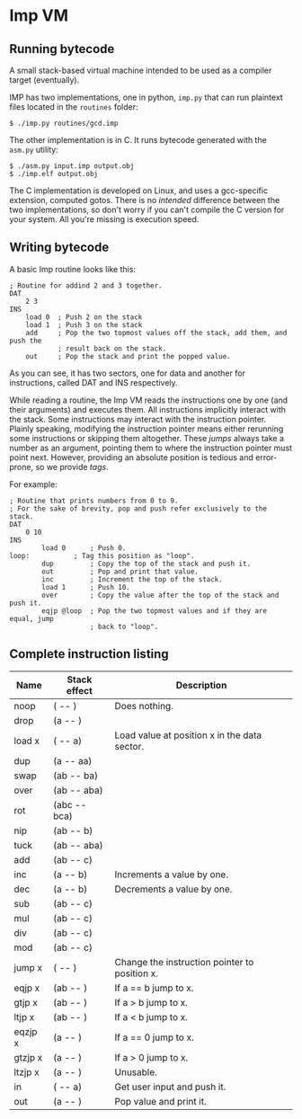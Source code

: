 Imp VM
======

Running bytecode
----------------

A small stack-based virtual machine intended to be used as a compiler target
(eventually).

IMP has two implementations, one in python, `imp.py` that can run plaintext
files located in the `routines` folder:

```
$ ./imp.py routines/gcd.imp
```

The other implementation is in C. It runs bytecode generated with the `asm.py`
utility:

```
$ ./asm.py input.imp output.obj
$ ./imp.elf output.obj
```

The C implementation is developed on Linux, and uses a gcc-specific extension,
computed gotos. There is no _intended_ difference between the two
implementations, so don't worry if you can't compile the C version for your
system. All you're missing is execution speed.

Writing bytecode
----------------

A basic Imp routine looks like this:

```
; Routine for addind 2 and 3 together.
DAT
    2 3
INS
    load 0  ; Push 2 on the stack
    load 1  ; Push 3 on the stack
    add     ; Pop the two topmost values off the stack, add them, and push the
            ; result back on the stack.
    out     ; Pop the stack and print the popped value.
```

As you can see, it has two sectors, one for data and another for instructions,
called DAT and INS respectively.

While reading a routine, the Imp VM reads the instructions one by one (and
their arguments) and executes them. All instructions implicitly interact with
the stack. Some instructions may interact with the instruction pointer. Plainly
speaking, modifying the instruction pointer means either rerunning some
instructions or skipping them altogether. These *jumps* always take a number as
an argument, pointing them to where the instruction pointer must point next.
However, providing an absolute position is tedious and error-prone, so we
provide *tags*.

For example:

```
; Routine that prints numbers from 0 to 9.
; For the sake of brevity, pop and push refer exclusively to the stack.
DAT
    0 10
INS
        load 0      ; Push 0.
loop:           ; Tag this position as "loop".
        dup         ; Copy the top of the stack and push it.
        out         ; Pop and print that value.
        inc         ; Increment the top of the stack.
        load 1      ; Push 10.
        over        ; Copy the value after the top of the stack and push it.
        eqjp @loop  ; Pop the two topmost values and if they are equal, jump
                    ; back to "loop".
```

Complete instruction listing
----------------------------

  Name  | Stack effect | Description
--------|--------------|------------
noop    |( -- )        | Does nothing.
drop    |(a -- )       |
load x  |( -- a)       | Load value at position x in the data sector.
dup     |(a -- aa)     |
swap    |(ab -- ba)    |
over    |(ab -- aba)   |
rot     |(abc -- bca)  |
nip     |(ab -- b)     |
tuck    |(ab -- aba)   |
add     |(ab -- c)     |
inc     |(a -- b)      | Increments a value by one.
dec     |(a -- b)      | Decrements a value by one.
sub     |(ab -- c)     |
mul     |(ab -- c)     |
div     |(ab -- c)     |
mod     |(ab -- c)     |
jump x  |( -- )        | Change the instruction pointer to position x.
eqjp x  |(ab -- )      | If a == b jump to x.
gtjp x  |(ab -- )      | If a > b  jump to x.
ltjp x  |(ab -- )      | If a < b  jump to x.
eqzjp x |(a -- )       | If a == 0 jump to x.
gtzjp x |(a -- )       | If a > 0  jump to x.
ltzjp x |(a -- )       | Unusable.
in      |( -- a)       | Get user input and push it.
out     |(a -- )       | Pop value and print it.

